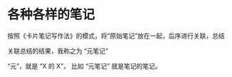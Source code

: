 # 各种各样的笔记

按照《卡片笔记写作法》的模式，将“原始笔记”放在一起，后序进行关联，总结

关联总结的结果，我称之为 “元笔记”

“元”，就是 “X 的 X”， 比如 “元笔记” 就是笔记的笔记。